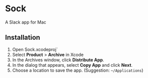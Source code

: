 # Sock
A Slack app for Mac

## Installation
1. Open Sock.xcodeproj`
2. Select **Product** > **Archive** in Xcode
3. In the Archives window, click **Distribute App**.
4. In the dialog that appears, select **Copy App** and click **Next**.
5. Choose a location to save the app. (Suggestion: `~/Applications`)

